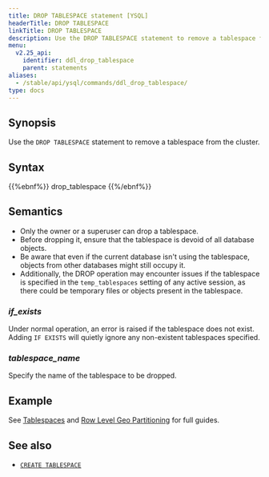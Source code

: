 ```yaml
---
title: DROP TABLESPACE statement [YSQL]
headerTitle: DROP TABLESPACE
linkTitle: DROP TABLESPACE
description: Use the DROP TABLESPACE statement to remove a tablespace from the cluster.
menu:
  v2.25_api:
    identifier: ddl_drop_tablespace
    parent: statements
aliases:
  - /stable/api/ysql/commands/ddl_drop_tablespace/
type: docs
---
```


## Synopsis

Use the `DROP TABLESPACE` statement to remove a tablespace from the cluster.

## Syntax

{{%ebnf%}}
  drop_tablespace
{{%/ebnf%}}

## Semantics

- Only the owner or a superuser can drop a tablespace.
- Before dropping it, ensure that the tablespace is devoid of all database objects.
- Be aware that even if the current database isn't using the tablespace, objects from other databases might still occupy it.
- Additionally, the DROP operation may encounter issues if the tablespace is specified in the `temp_tablespaces` setting of any active session, as there could be temporary files or objects present in the tablespace.

### *if_exists*

Under normal operation, an error is raised if the tablespace does not exist.  Adding `IF EXISTS` will quietly ignore any non-existent tablespaces specified.

### *tablespace_name*

Specify the name of the tablespace to be dropped.

## Example

See [Tablespaces](../../../../../explore/going-beyond-sql/tablespaces/) and [Row Level Geo Partitioning](../../../../../explore/multi-region-deployments/row-level-geo-partitioning/) for full guides.

## See also

- [`CREATE TABLESPACE`](../ddl_create_tablespace)

